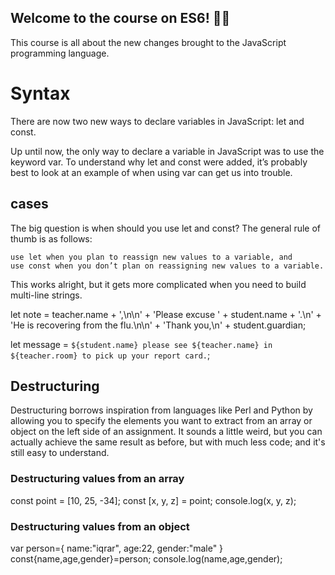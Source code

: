 ## Welcome to the course on ES6! 👋🏼

This course is all about the new changes brought to the JavaScript programming language.
# Syntax
There are now two new ways to declare variables in JavaScript: let and const.

Up until now, the only way to declare a variable in JavaScript was to use the keyword var. To understand why let and const were added, it’s probably best to look at an example of when using var can get us into trouble.

## cases
The big question is when should you use let and const? The general rule of thumb is as follows:

    use let when you plan to reassign new values to a variable, and
    use const when you don’t plan on reassigning new values to a variable.
 
 
This works alright, but it gets more complicated when you need to build multi-line strings.

let note = teacher.name + ',\n\n' +
  'Please excuse ' + student.name + '.\n' +
  'He is recovering from the flu.\n\n' +
  'Thank you,\n' +
  student.guardian;

let message = `${student.name} please see ${teacher.name} in ${teacher.room} to pick up your report card.`;

## Destructuring
Destructuring borrows inspiration from languages like Perl and Python by allowing you to specify the elements you want to extract from an array or object on the left side of an assignment. It sounds a little weird, but you can actually achieve the same result as before, but with much less code; and it's still easy to understand.


### Destructuring values from an array
const point = [10, 25, -34];
const [x, y, z] = point;
console.log(x, y, z);

### Destructuring values from an object
var person={
    name:"iqrar",
    age:22,
    gender:"male"
}
const{name,age,gender}=person;
console.log(name,age,gender);
